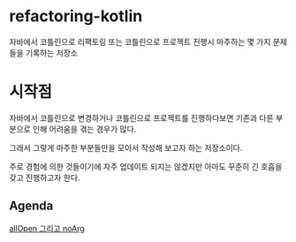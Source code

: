 # refactoring-kotlin
자바에서 코틀린으로 리팩토링 또는 코틀린으로 프로젝트 진행시 마주하는 몇 가지 문제들을 기록하는 저장소

# 시작점

자바에서 코틀린으로 변경하거나 코틀린으로 프로젝트를 진행하다보면 기존과 다른 부분으로 인해 어려움을 겪는 경우가 많다.

그래서 그렇게 마주한 부분들만을 모아서 작성해 보고자 하는 저장소이다.

주로 경험에 의한 것들이기에 자주 업데이트 되지는 않겠지만 아마도 꾸준히 긴 호흡을 갖고 진행하고자 한다.


## Agenda

[allOpen 그리고 noArg](https://github.com/basquiat78/refactoring-kotlin/tree/01-allOpen-and-noArg)
